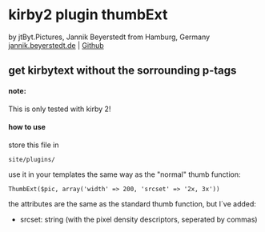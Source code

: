 # kirby2 plugin thumbExt
by jtByt.Pictures, Jannik Beyerstedt from Hamburg, Germany  
[jannik.beyerstedt.de](http://jannik.beyerstedt.de) | [Github](https://github.com/jbeyerstedt)  


## get kirbytext without the sorrounding p-tags

#### note:
This is only tested with kirby 2!

#### how to use
store this file in
	
	site/plugins/

use it in your templates the same way as the "normal" thumb function:

    ThumbExt($pic, array('width' => 200, 'srcset' => '2x, 3x'))
    
the attributes are the same as the standard thumb function, but I´ve added:

- srcset: string (with the pixel density descriptors, seperated by commas)
